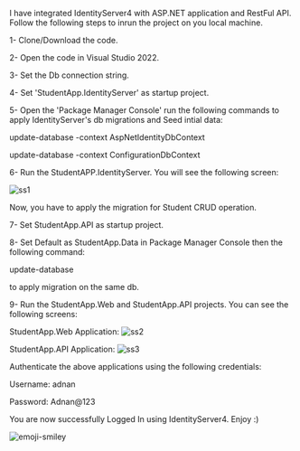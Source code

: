 I have integrated IdentityServer4 with ASP.NET application and RestFul API. Follow the following steps to inrun the project on you local machine.

1- Clone/Download the code.

2- Open the code in Visual Studio 2022.

3- Set the Db connection string.

4- Set 'StudentApp.IdentityServer' as startup project.

5- Open the 'Package Manager Console' run the following commands to apply IdentityServer's db migrations and Seed intial data:

 update-database -context AspNetIdentityDbContext

 update-database -context ConfigurationDbContext

6- Run the StudentAPP.IdentityServer. You will see the following screen:

![ss1](https://github.com/adnanaldaim/identityserver4/assets/78682361/b9332d94-81ac-4fa9-b785-e7de392ee27e)

Now, you have to apply the migration for Student CRUD operation.

7- Set StudentApp.API as startup project.

8- Set Default as StudentApp.Data in Package Manager Console then the following command:
 
 update-database
 
 to apply migration on the same db.

9- Run the StudentApp.Web and StudentApp.API projects. You can see the following screens:

StudentApp.Web Application:
![ss2](https://github.com/adnanaldaim/identityserver4/assets/78682361/1e912b0c-ec9b-4903-9b03-704cb942ae4f)

StudentApp.API Application:
![ss3](https://github.com/adnanaldaim/identityserver4/assets/78682361/4dc7d6e0-14a5-46c2-960a-5b43f4d99bf7)

Authenticate the above applications using the following credentials:

Username: adnan

Password: Adnan@123

You are now successfully Logged In using IdentityServer4. Enjoy :)

![emoji-smiley](https://github.com/adnanaldaim/identityserver4/assets/78682361/88e888bf-d5e0-4310-a660-885bf92ca3f9)
